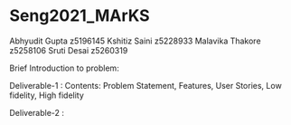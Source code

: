 # Seng2021_MArKS

Abhyudit Gupta   z5196145
Kshitiz Saini    z5228933
Malavika Thakore z5258106
Sruti Desai      z5260319


Brief Introduction to problem: 





Deliverable-1 : Contents: Problem Statement, Features, User Stories, Low fidelity, High fidelity







Deliverable-2 : 
